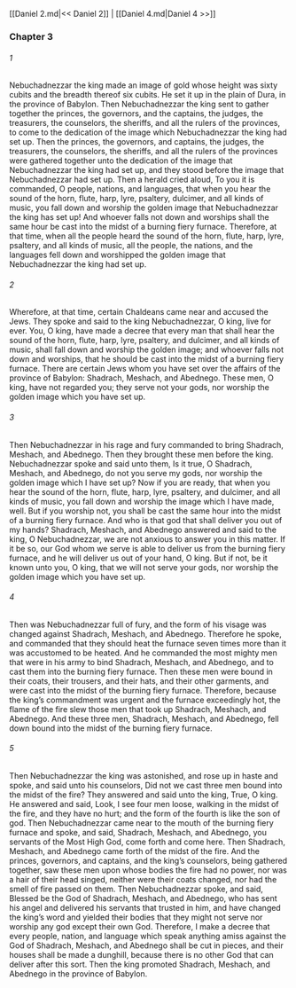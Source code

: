[[Daniel 2.md|<< Daniel 2]]  |  [[Daniel 4.md|Daniel 4 >>]]

### Chapter 3
###### 1
Nebuchadnezzar the king made an image of gold whose height was sixty cubits and the breadth thereof six cubits. He set it up in the plain of Dura, in the province of Babylon. Then Nebuchadnezzar the king sent to gather together the princes, the governors, and the captains, the judges, the treasurers, the counselors, the sheriffs, and all the rulers of the provinces, to come to the dedication of the image which Nebuchadnezzar the king had set up. Then the princes, the governors, and captains, the judges, the treasurers, the counselors, the sheriffs, and all the rulers of the provinces were gathered together unto the dedication of the image that Nebuchadnezzar the king had set up, and they stood before the image that Nebuchadnezzar had set up. Then a herald cried aloud, To you it is commanded, O people, nations, and languages, that when you hear the sound of the horn, flute, harp, lyre, psaltery, dulcimer, and all kinds of music, you fall down and worship the golden image that Nebuchadnezzar the king has set up! And whoever falls not down and worships shall the same hour be cast into the midst of a burning fiery furnace. Therefore, at that time, when all the people heard the sound of the horn, flute, harp, lyre, psaltery, and all kinds of music, all the people, the nations, and the languages fell down and worshipped the golden image that Nebuchadnezzar the king had set up.

###### 2
Wherefore, at that time, certain Chaldeans came near and accused the Jews. They spoke and said to the king Nebuchadnezzar, O king, live for ever. You, O king, have made a decree that every man that shall hear the sound of the horn, flute, harp, lyre, psaltery, and dulcimer, and all kinds of music, shall fall down and worship the golden image; and whoever falls not down and worships, that he should be cast into the midst of a burning fiery furnace. There are certain Jews whom you have set over the affairs of the province of Babylon: Shadrach, Meshach, and Abednego. These men, O king, have not regarded you; they serve not your gods, nor worship the golden image which you have set up.

###### 3
Then Nebuchadnezzar in his rage and fury commanded to bring Shadrach, Meshach, and Abednego. Then they brought these men before the king. Nebuchadnezzar spoke and said unto them, Is it true, O Shadrach, Meshach, and Abednego, do not you serve my gods, nor worship the golden image which I have set up? Now if you are ready, that when you hear the sound of the horn, flute, harp, lyre, psaltery, and dulcimer, and all kinds of music, you fall down and worship the image which I have made, well. But if you worship not, you shall be cast the same hour into the midst of a burning fiery furnace. And who is that god that shall deliver you out of my hands? Shadrach, Meshach, and Abednego answered and said to the king, O Nebuchadnezzar, we are not anxious to answer you in this matter. If it be so, our God whom we serve is able to deliver us from the burning fiery furnace, and he will deliver us out of your hand, O king. But if not, be it known unto you, O king, that we will not serve your gods, nor worship the golden image which you have set up.

###### 4
Then was Nebuchadnezzar full of fury, and the form of his visage was changed against Shadrach, Meshach, and Abednego. Therefore he spoke, and commanded that they should heat the furnace seven times more than it was accustomed to be heated. And he commanded the most mighty men that were in his army to bind Shadrach, Meshach, and Abednego, and to cast them into the burning fiery furnace. Then these men were bound in their coats, their trousers, and their hats, and their other garments, and were cast into the midst of the burning fiery furnace. Therefore, because the king’s commandment was urgent and the furnace exceedingly hot, the flame of the fire slew those men that took up Shadrach, Meshach, and Abednego. And these three men, Shadrach, Meshach, and Abednego, fell down bound into the midst of the burning fiery furnace.

###### 5
Then Nebuchadnezzar the king was astonished, and rose up in haste and spoke, and said unto his counselors, Did not we cast three men bound into the midst of the fire? They answered and said unto the king, True, O king. He answered and said, Look, I see four men loose, walking in the midst of the fire, and they have no hurt; and the form of the fourth is like the son of god. Then Nebuchadnezzar came near to the mouth of the burning fiery furnace and spoke, and said, Shadrach, Meshach, and Abednego, you servants of the Most High God, come forth and come here. Then Shadrach, Meshach, and Abednego came forth of the midst of the fire. And the princes, governors, and captains, and the king’s counselors, being gathered together, saw these men upon whose bodies the fire had no power, nor was a hair of their head singed, neither were their coats changed, nor had the smell of fire passed on them. Then Nebuchadnezzar spoke, and said, Blessed be the God of Shadrach, Meshach, and Abednego, who has sent his angel and delivered his servants that trusted in him, and have changed the king’s word and yielded their bodies that they might not serve nor worship any god except their own God. Therefore, I make a decree that every people, nation, and language which speak anything amiss against the God of Shadrach, Meshach, and Abednego shall be cut in pieces, and their houses shall be made a dunghill, because there is no other God that can deliver after this sort. Then the king promoted Shadrach, Meshach, and Abednego in the province of Babylon.